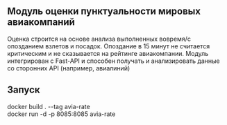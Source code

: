 ## Модуль оценки пунктуальности мировых авиакомпаний
Оценка строится на основе анализа выполненных вовремя/с опозданием взлетов и посадок. Опоздание в 15 минут не считается критическим и не сказывается на рейтинге авиакомпании. Модуль интегрирован с Fast-API и способен получать и анализировать данные со сторонних API (например, авиалиний)

## Запуск
docker build . --tag avia-rate  
docker run -d -p 8085:8085 avia-rate
